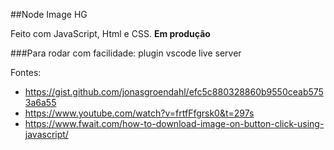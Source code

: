 ##Node Image HG

Feito com JavaScript, Html e CSS. **Em produção**

###Para rodar com facilidade: plugin vscode live server 

Fontes: 
- https://gist.github.com/jonasgroendahl/efc5c880328860b9550ceab5753a6a55 
- https://www.youtube.com/watch?v=frtfFfgrsk0&t=297s
- https://www.fwait.com/how-to-download-image-on-button-click-using-javascript/